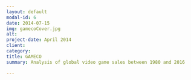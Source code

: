 ```yaml
---
layout: default
modal-id: 6
date: 2014-07-15
img: gamecoCover.jpg
alt: 
project-date: April 2014
client: 
category: 
title: GAMECO
summary: Analysis of global video game sales between 1980 and 2016

---
```

